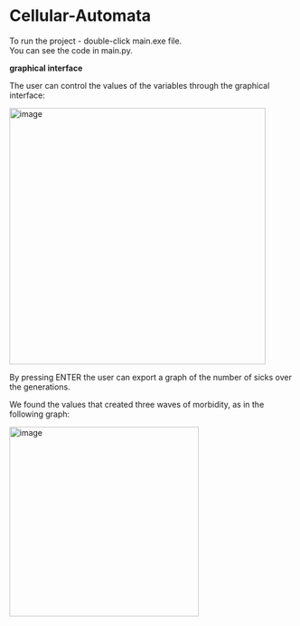 # Cellular-Automata

To run the project - double-click main.exe file. <br/>
You can see the code in main.py. <br/>

**graphical interface** <br/>

The user can control the values of the variables through the graphical interface:<br/>

<img width="453" alt="image" src="https://user-images.githubusercontent.com/73131451/165062032-943e0043-8552-40ef-b44a-1be95f9ba46b.png">  <br/>

By pressing ENTER the user can export a graph of the number of sicks over the generations.

We found the values that created three waves of morbidity, as in the following graph:

<img width="335" alt="image" src="https://user-images.githubusercontent.com/73131451/165062490-6d80417e-393d-433e-8347-8ebc091ed27b.png">


